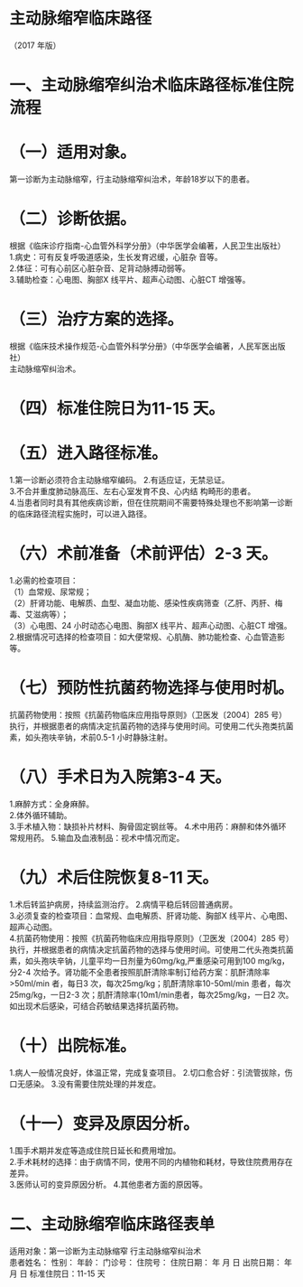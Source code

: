 # 主动脉缩窄临床路径  
（2017 年版）  
# 一、主动脉缩窄纠治术临床路径标准住院流程  
# （一）适用对象。  
第一诊断为主动脉缩窄，行主动脉缩窄纠治术，年龄18岁以下的患者。  
# （二）诊断依据。  
根据《临床诊疗指南-心血管外科学分册》（中华医学会编著，人民卫生出版社）  
1.病史：可有反复呼吸道感染，生长发育迟缓，心脏杂 音等。  
2.体征：可有心前区心脏杂音、足背动脉搏动弱等。  
3.辅助检查：心电图、胸部X 线平片、超声心动图、心脏CT 增强等。  
# （三）治疗方案的选择。  
根据《临床技术操作规范-心血管外科学分册》（中华医学会编著，人民军医出版社）  
主动脉缩窄纠治术。  
# （四）标准住院日为11-15 天。  
# （五）进入路径标准。  
1.第一诊断必须符合主动脉缩窄编码。 2.有适应证，无禁忌证。  
3.不合并重度肺动脉高压、左右心室发育不良、心内结 构畸形的患者。  
4.当患者同时具有其他疾病诊断，但在住院期间不需要特殊处理也不影响第一诊断的临床路径流程实施时，可以进入路径。  
# （六）术前准备（术前评估）2-3 天。  
1.必需的检查项目：  
（1）血常规、尿常规；  
（2）肝肾功能、电解质、血型、凝血功能、感染性疾病筛查（乙肝、丙肝、梅毒、艾滋病等）；  
（3）心电图、24 小时动态心电图、胸部X 线平片、超声心动图、心脏CT 增强。  
2.根据情况可选择的检查项目：如大便常规、心肌酶、肺功能检查、心血管造影等。  
# （七）预防性抗菌药物选择与使用时机。  
抗菌药物使用：按照《抗菌药物临床应用指导原则》（卫医发〔2004〕285 号）执行，并根据患者的病情决定抗菌药物的选择与使用时间。可使用二代头孢类抗菌素，如头孢呋辛钠，术前0.5-1 小时静脉注射。  
# （八）手术日为入院第3-4 天。  
1.麻醉方式：全身麻醉。  
2.体外循环辅助。  
3.手术植入物：缺损补片材料、胸骨固定钢丝等。 4.术中用药：麻醉和体外循环常规用药。 5.输血及血液制品：视术中情况而定。  
# （九）术后住院恢复8-11 天。  
1.术后转监护病房，持续监测治疗。 2.病情平稳后转回普通病房。  
3.必须复查的检查项目：血常规、血电解质、肝肾功能、胸部X 线平片、心电图、超声心动图。  
4.抗菌药物使用：按照《抗菌药物临床应用指导原则》（卫医发〔2004〕285 号）执行，并根据患者的病情决定抗菌药物的选择与使用时间。可使用二代头孢类抗菌素，如头孢呋辛钠，儿童平均一日剂量为60mg/kg,严重感染可用到100 mg/kg，分2-4 次给予。肾功能不全患者按照肌酐清除率制订给药方案：肌酐清除率>50ml/min 者，每日3 次，每次25mg/kg；肌酐清除率10-50ml/min 患者，每次25mg/kg，一日2-3 次；肌酐清除率$\mathrm{\langle10m1/min}$患者，每次25mg/kg，一日2 次。如出现术后感染，可结合药敏结果选择抗菌药物。  
# （十）出院标准。  
1.病人一般情况良好，体温正常，完成复查项目。 2.切口愈合好：引流管拔除，伤口无感染。 3.没有需要住院处理的并发症。  
# （十一）变异及原因分析。  
1.围手术期并发症等造成住院日延长和费用增加。  
2.手术耗材的选择：由于病情不同，使用不同的内植物和耗材，导致住院费用存在差异。  
3.医师认可的变异原因分析。 4.其他患者方面的原因等。  
# 二、主动脉缩窄临床路径表单  
适用对象：第一诊断为主动脉缩窄 行主动脉缩窄纠治术  
患者姓名：           性别：    年龄：    门诊号：       住院号：       住院日期：   年  月  日 出院日期：   年  月   日  标准住院日：11-15 天  
